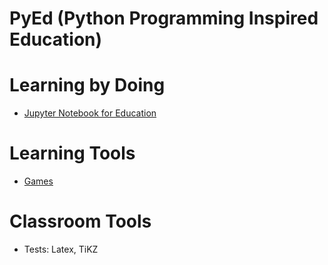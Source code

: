 # PyEd (Python Programming Inspired Education)


# Learning by Doing

* [Jupyter Notebook for Education](jupyter/Jupyter_Education.md)

# Learning Tools

* [Games](games/games.md)

# Classroom Tools

* Tests: Latex, TiKZ

